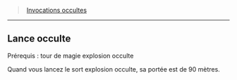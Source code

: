 ﻿---
!GenericItem
Id: warlock_occultsummons_hd.md#lance-occulte
ParentLink: warlock_occultsummons_hd.md#invocations-occultes
Name: Lance occulte
ParentName: Invocations occultes
NameLevel: 2
Attributes: {}
---
> [Invocations occultes](hd_warlock_occultsummons.md)

---

## Lance occulte

Prérequis : tour de magie explosion occulte

Quand vous lancez le sort explosion occulte, sa portée est de 90 mètres.

